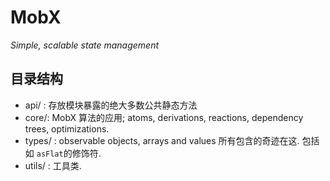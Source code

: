 # MobX

_Simple, scalable state management_

## 目录结构

- api/ :  存放模块暴露的绝大多数公共静态方法
- core/:     MobX 算法的应用; atoms, derivations, reactions, dependency trees, optimizations.
- types/ :  observable objects, arrays and values 所有包含的奇迹在这. 包括如 `asFlat`的修饰符.
- utils/ :  工具类.